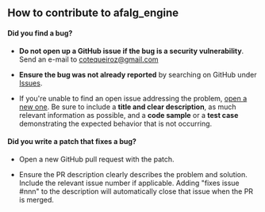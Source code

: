 ## How to contribute to afalg_engine

#### **Did you find a bug?**

* **Do not open up a GitHub issue if the bug is a security vulnerability**.
  Send an e-mail to cotequeiroz@gmail.com

* **Ensure the bug was not already reported** by searching on GitHub under [Issues](https://github.com/cotequeiroz/afalg_engine/issues).

* If you're unable to find an open issue addressing the problem, [open a new one](https://github.com/cotequeiroz/afalg_engine/issues/new). Be sure to include a **title and clear description**, as much relevant information as possible, and a **code sample** or a **test case** demonstrating the expected behavior that is not occurring.

#### **Did you write a patch that fixes a bug?**

* Open a new GitHub pull request with the patch.

* Ensure the PR description clearly describes the problem and solution. Include the relevant issue number if applicable.  Adding "fixes issue #nnn" to the description will automatically close that issue when the PR is merged.

